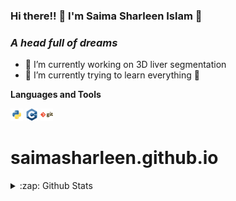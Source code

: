 

<!--
**saimasharleen/saimasharleen** is a ✨ _special_ ✨ repository because its `README.md` (this file) appears on your GitHub profile.
-->
### Hi there!! 🐼 I'm Saima Sharleen Islam 👋

### *A head full of dreams*
- 🔭 I’m currently working on 3D liver segmentation
- 🌱 I’m currently trying to learn everything 🤣


**Languages and Tools**

<code><img height="20" src="https://raw.githubusercontent.com/github/explore/a5995564b5ff71c41da080abc49f1ba4132127c1/topics/python/python.png"></code>
<code><img height="20" src="https://raw.githubusercontent.com/github/explore/180320cffc25f4ed1bbdfd33d4db3a66eeeeb358/topics/cpp/cpp.png"></code>
<code><img height="20" src="https://raw.githubusercontent.com/github/explore/80688e429a7d4ef2fca1e82350fe8e3517d3494d/topics/git/git.png"></code>

# saimasharleen.github.io
</details>

<details>
  <summary>:zap: Github Stats</summary>

 <img align="left" alt="Saima's Github Stats" src="https://gitreadmestats.vercel.app/api?username=saimasharleen&show_icons=true&hide_border=true&theme=radical" />
<br>


<img align="left" alt="Saima's Github Stats" src="https://gitreadmestats.vercel.app/api/top-langs/?username=saimasharleen&layout=compact&&hide_border=true&theme=radical" />

</details>
